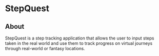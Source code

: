 # StepQuest

## About

StepQuest is a step tracking application that allows the user to input steps taken in the real world and use them to track progress on virtual journeys through real-world or fantasy locations.
